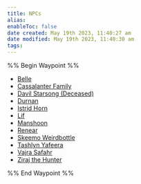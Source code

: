 ```yaml
---
title: NPCs
alias: 
enableToc: false
date created: May 19th 2023, 11:40:27 am
date modified: May 19th 2023, 11:40:30 am
tags: 
---
```

%% Begin Waypoint %%
- [Belle](./Belle.md)
- [Cassalanter Family](./Cassalanter%20Family.md)
- [Davil Starsong (Deceased)](./Davil%20Starsong%20(Deceased).md)
- [Durnan](./Durnan.md)
- [Istrid Horn](./Istrid%20Horn.md)
- [Lif](./Lif.md)
- [Manshoon](./Manshoon.md)
- [Renear](./Renear.md)
- [Skeemo Weirdbottle](./Skeemo%20Weirdbottle.md)
- [Tashlyn Yafeera](./Tashlyn%20Yafeera.md)
- [Vajra Safahr](./Vajra%20Safahr.md)
- [Ziraj the Hunter](./Ziraj%20the%20Hunter.md)

%% End Waypoint %%
